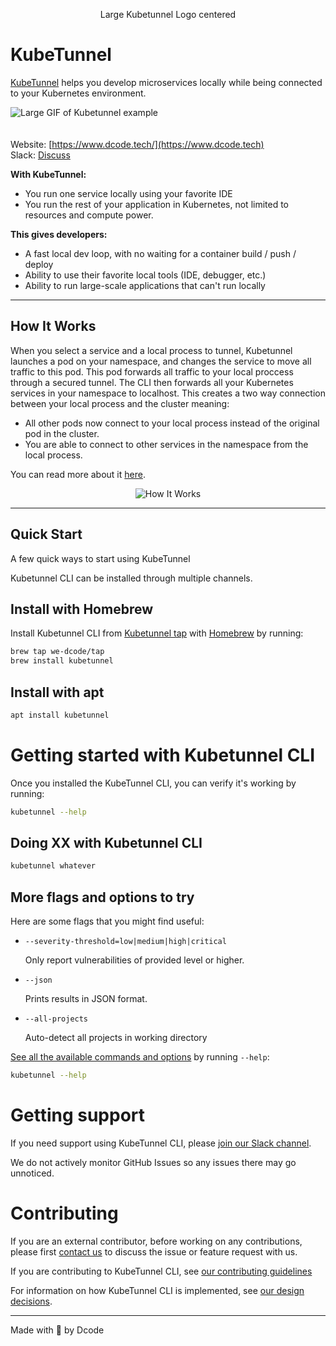 
<p align="center">
  Large Kubetunnel Logo centered
</p>

# KubeTunnel

[KubeTunnel](https://dcode.tech/) helps you develop microservices locally while being connected to your Kubernetes environment.

![Large GIF of Kubetunnel example](https://aaa) <br><br><br>
Website: [https://www.dcode.tech/](https://www.dcode.tech)  
Slack: [Discuss](https://we-dcode.slack.com/archives/C047WAUR41M)

**With KubeTunnel:**

* You run one service locally using your favorite IDE
* You run the rest of your application in Kubernetes, not limited to resources and compute power.

**This gives developers:**

* A fast local dev loop, with no waiting for a container build / push / deploy
* Ability to use their favorite local tools (IDE, debugger, etc.)
* Ability to run large-scale applications that can't run locally

---

## How It Works
When you select a service and a local process to tunnel, Kubetunnel launches a pod on your namespace, and changes the service to move all traffic to this pod. This pod forwards all traffic to your local proccess through a secured tunnel. The CLI then forwards all your Kubernetes services in your namespace to localhost.
This creates a two way connection between your local process and the cluster meaning:

* All other pods now connect to your local process instead of the original pod in the cluster.
* You are able to connect to other services in the namespace from the local process.

You can read more about it [here](https/dcode.tech).
<p align="center">
  <img src="./images/how_it_works.svg" alt="How It Works"/>
</p>

---

## Quick Start

A few quick ways to start using KubeTunnel

Kubetunnel CLI can be installed through multiple channels.

## Install with Homebrew

Install Kubetunnel CLI from [Kubetunnel tap](https://github.com/kubetunnel/homebrew-tap) with [Homebrew](https://brew.sh) by running:

```bash
brew tap we-dcode/tap
brew install kubetunnel
```

## Install with apt

```bash
apt install kubetunnel
```

# Getting started with Kubetunnel CLI

Once you installed the KubeTunnel CLI, you can verify it's working by running:

```bash
kubetunnel --help
```

## Doing XX with Kubetunnel CLI


```bash
kubetunnel whatever
```

## More flags and options to try

Here are some flags that you might find useful:

- `--severity-threshold=low|medium|high|critical`

  Only report vulnerabilities of provided level or higher.

- `--json`

  Prints results in JSON format.

- `--all-projects`

  Auto-detect all projects in working directory

[See all the available commands and options](./help/cli-commands) by running `--help`:

```bash
kubetunnel --help
```

# Getting support

If you need support using KubeTunnel CLI, please [join our Slack channel](https://we-dcode.slack.com/archives/C047WAUR41M).

We do not actively monitor GitHub Issues so any issues there may go unnoticed.

# Contributing

If you are an external contributor, before working on any contributions, please first [contact us](https://dcode.tech) to discuss the issue or feature request with us.

If you are contributing to KubeTunnel CLI, see [our contributing guidelines](CONTRIBUTING.md)

For information on how KubeTunnel CLI is implemented, see [our design decisions](help/_about-this-project/README.md).

---

Made with 💙 by Dcode
